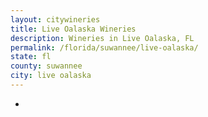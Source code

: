 ```yaml
---
layout: citywineries
title: Live Oalaska Wineries
description: Wineries in Live Oalaska, FL
permalink: /florida/suwannee/live-oalaska/
state: fl
county: suwannee
city: live oalaska
---
```

-
